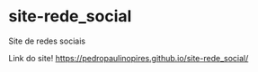 # site-rede_social
 Site de redes sociais
 
 Link do site!
 https://pedropaulinopires.github.io/site-rede_social/
